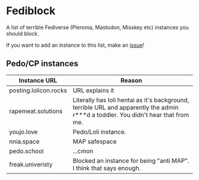 # Fediblock
A list of terrible Fediverse (Pleroma, Mastodon, Misskey etc) instances you should block.

If you want to add an instance to this list, make an [issue](https://github.com/DrivetDevelopment/FediBlock/issues)!

## Pedo/CP instances
| Instance URL          | Reason          |
|-----------------------|-----------------|
| posting.lolicon.rocks | URL explains it |
| rapemeat.solutions    | Literally has loli hentai as it's background, terrible URL and apparently the admin r***d a toddler. You didn't hear that from me.|
| youjo.love            | Pedo/Loli instance.|
| nnia.space            | MAP safespace |
| pedo.school           | ...cmon       |
| freak.univeristy      | Blocked an instance for being "anti MAP". I think that says enough. |
